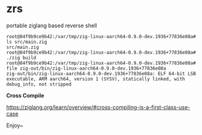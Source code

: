 # zrs

portable ziglang based reverse shell

```
root@84f9b9ce9b42:/var/tmp/zig-linux-aarch64-0.9.0-dev.1936+77836e08a# ls src/main.zig
src/main.zig
root@84f9b9ce9b42:/var/tmp/zig-linux-aarch64-0.9.0-dev.1936+77836e08a# ./zig build
root@84f9b9ce9b42:/var/tmp/zig-linux-aarch64-0.9.0-dev.1936+77836e08a# file zig-out/bin/zig-linux-aarch64-0.9.0-dev.1936+77836e08a 
zig-out/bin/zig-linux-aarch64-0.9.0-dev.1936+77836e08a: ELF 64-bit LSB executable, ARM aarch64, version 1 (SYSV), statically linked, with debug_info, not stripped

```

**Cross Compile**

https://ziglang.org/learn/overview/#cross-compiling-is-a-first-class-use-case


Enjoy~
